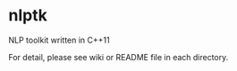 # nlptk

NLP toolkit written in C++11

For detail, please see wiki or README file in each directory.
